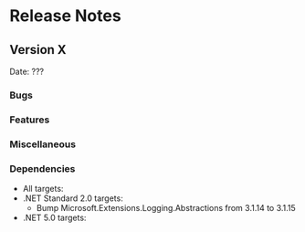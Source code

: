 # Release Notes

## Version X

Date: ???

### Bugs

### Features

### Miscellaneous

### Dependencies

- All targets:
- .NET Standard 2.0 targets:
  - Bump Microsoft.Extensions.Logging.Abstractions from 3.1.14 to 3.1.15
- .NET 5.0 targets:

